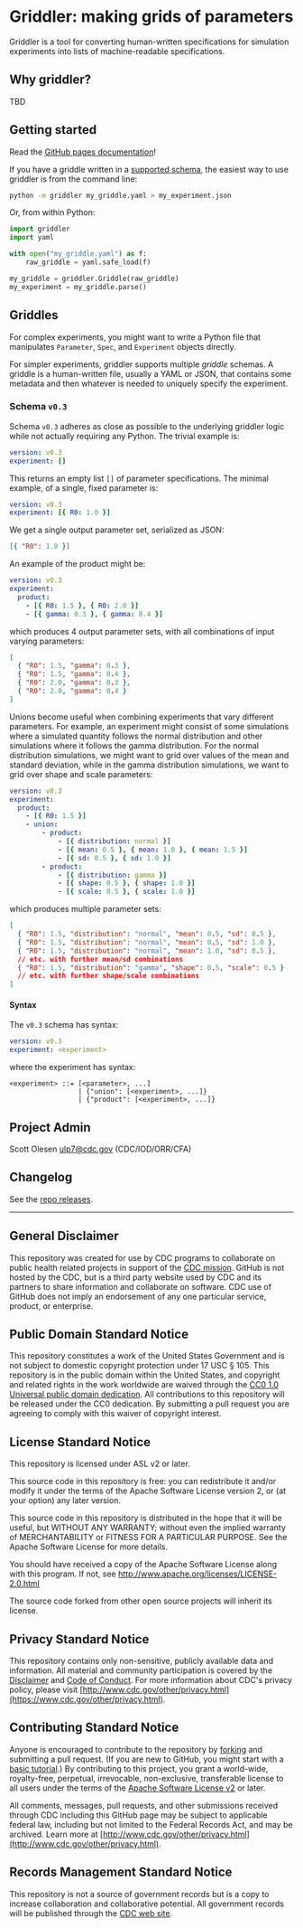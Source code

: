 # Griddler: making grids of parameters

Griddler is a tool for converting human-written specifications for simulation experiments into lists of machine-readable specifications.

## Why griddler?

TBD

## Getting started

Read the [GitHub pages documentation](https://cdcgov.github.io/pygriddler/)!

If you have a griddle written in a [supported schema](docs/griddles.md), the easiest way to use griddler is from the command line:

```bash
python -m griddler my_griddle.yaml > my_experiment.json
```

Or, from within Python:

```python
import griddler
import yaml

with open("my_griddle.yaml") as f:
    raw_griddle = yaml.safe_load(f)

my_griddle = griddler.Griddle(raw_griddle)
my_experiment = my_griddle.parse()
```

## Griddles

For complex experiments, you might want to write a Python file that manipulates `Parameter`, `Spec`, and `Experiment` objects directly.

For simpler experiments, griddler supports multiple _griddle_ schemas. A griddle is a human-written file, usually a YAML or JSON, that contains some metadata and then whatever is needed to uniquely specify the experiment.

### Schema `v0.3`

Schema `v0.3` adheres as close as possible to the underlying griddler logic while not actually requiring any Python. The trivial example is:

```yaml
version: v0.3
experiment: []
```

This returns an empty list `[]` of parameter specifications. The minimal example, of a single, fixed parameter is:

```yaml
version: v0.3
experiment: [{ R0: 1.0 }]
```

We get a single output parameter set, serialized as JSON:

```json
[{ "R0": 1.0 }]
```

An example of the product might be:

```yaml
version: v0.3
experiment:
  product:
    - [{ R0: 1.5 }, { R0: 2.0 }]
    - [{ gamma: 0.3 }, { gamma: 0.4 }]
```

which produces 4 output parameter sets, with all combinations of input varying parameters:

```json
[
  { "R0": 1.5, "gamma": 0.3 },
  { "R0": 1.5, "gamma": 0.4 },
  { "R0": 2.0, "gamma": 0.3 },
  { "R0": 2.0, "gamma": 0.4 }
]
```

Unions become useful when combining experiments that vary different parameters. For example, an experiment might consist of some simulations where a simulated quantity follows the normal distribution and other simulations where it follows the gamma distribution. For the normal distribution simulations, we might want to grid over values of the mean and standard deviation, while in the gamma distribution simulations, we want to grid over shape and scale parameters:

```yaml
version: v0.3
experiment:
  product:
    - [{ R0: 1.5 }]
    - union:
        - product:
            - [{ distribution: normal }]
            - [{ mean: 0.5 }, { mean: 1.0 }, { mean: 1.5 }]
            - [{ sd: 0.5 }, { sd: 1.0 }]
        - product:
            - [{ distribution: gamma }]
            - [{ shape: 0.5 }, { shape: 1.0 }]
            - [{ scale: 0.5 }, { scale: 1.0 }]
```

which produces multiple parameter sets:

```json
[
  { "R0": 1.5, "distribution": "normal", "mean": 0.5, "sd": 0.5 },
  { "R0": 1.5, "distribution": "normal", "mean": 0.5, "sd": 1.0 },
  { "R0": 1.5, "distribution": "normal", "mean": 1.0, "sd": 0.5 },
  // etc. with further mean/sd combinations
  { "R0": 1.5, "distribution": "gamma", "shape": 0.5, "scale": 0.5 }
  // etc. with further shape/scale combinations
]
```

#### Syntax

The `v0.3` schema has syntax:

```yaml
version: v0.3
experiment: <experiment>
```

where the experiment has syntax:

```text
<experiment> ::= [<parameter>, ...]
                 | {"union": [<experiment>, ...]}
                 | {"product": [<experiment>, ...]}
```

## Project Admin

Scott Olesen <ulp7@cdc.gov> (CDC/IOD/ORR/CFA)

## Changelog

See the [repo releases](https://github.com/CDCgov/pygriddler/releases).

---

## General Disclaimer

This repository was created for use by CDC programs to collaborate on public health related projects in support of the [CDC mission](https://www.cdc.gov/about/organization/mission.htm). GitHub is not hosted by the CDC, but is a third party website used by CDC and its partners to share information and collaborate on software. CDC use of GitHub does not imply an endorsement of any one particular service, product, or enterprise.

## Public Domain Standard Notice

This repository constitutes a work of the United States Government and is not subject to domestic copyright protection under 17 USC § 105. This repository is in the public domain within the United States, and copyright and related rights in the work worldwide are waived through the [CC0 1.0 Universal public domain dedication](https://creativecommons.org/publicdomain/zero/1.0/). All contributions to this repository will be released under the CC0 dedication. By submitting a pull request you are agreeing to comply with this waiver of copyright interest.

## License Standard Notice

This repository is licensed under ASL v2 or later.

This source code in this repository is free: you can redistribute it and/or modify it under the terms of the Apache Software License version 2, or (at your option) any later version.

This source code in this repository is distributed in the hope that it will be useful, but WITHOUT ANY WARRANTY; without even the implied warranty of MERCHANTABILITY or FITNESS FOR A PARTICULAR PURPOSE. See the Apache Software License for more details.

You should have received a copy of the Apache Software License along with this program. If not, see <http://www.apache.org/licenses/LICENSE-2.0.html>

The source code forked from other open source projects will inherit its license.

## Privacy Standard Notice

This repository contains only non-sensitive, publicly available data and information. All material and community participation is covered by the [Disclaimer](https://github.com/CDCgov/template/blob/master/DISCLAIMER.md) and [Code of Conduct](https://github.com/CDCgov/template/blob/master/code-of-conduct.md). For more information about CDC's privacy policy, please visit [http://www.cdc.gov/other/privacy.html](https://www.cdc.gov/other/privacy.html).

## Contributing Standard Notice

Anyone is encouraged to contribute to the repository by [forking](https://help.github.com/articles/fork-a-repo) and submitting a pull request. (If you are new to GitHub, you might start with a [basic tutorial](https://help.github.com/articles/set-up-git).) By contributing to this project, you grant a world-wide, royalty-free, perpetual, irrevocable, non-exclusive, transferable license to all users under the terms of the [Apache Software License v2](http://www.apache.org/licenses/LICENSE-2.0.html) or later.

All comments, messages, pull requests, and other submissions received through CDC including this GitHub page may be subject to applicable federal law, including but not limited to the Federal Records Act, and may be archived. Learn more at [http://www.cdc.gov/other/privacy.html](http://www.cdc.gov/other/privacy.html).

## Records Management Standard Notice

This repository is not a source of government records but is a copy to increase collaboration and collaborative potential. All government records will be published through the [CDC web site](http://www.cdc.gov).
